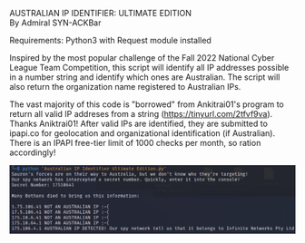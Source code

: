 AUSTRALIAN IP IDENTIFIER: ULTIMATE EDITION
<br>By Admiral SYN-ACKBar

Requirements: Python3 with Request module installed

Inspired by the most popular challenge of the Fall 2022 National Cyber League Team Competition, this script will identify all IP addresses possible in a number string and identify which ones are Australian. The script will also return the organization name registered to Australian IPs.

The vast majority of this code is "borrowed" from Ankitrai01's program to return all valid IP addreses from a string (https://tinyurl.com/2tfvf9va). Thanks Aniktrai01!
After valid IPs are identified, they are submitted to ipapi.co for geolocation and organizational identification (if Australian). There is an IPAPI free-tier limit of 1000 checks per month, so ration accordingly!

![screenshot](https://github.com/AdmiralSYN-ACKbar/Australian-IP-Identifier-Ultimate-Edition/blob/main/screenshot.png "Example Output")
